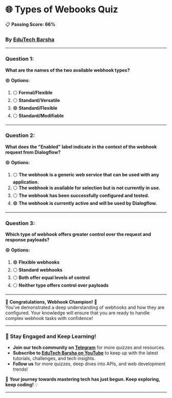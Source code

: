 # 🌐 **Types of Webooks Quiz**  
📋 **Passing Score: 66%**
### By [EduTech Barsha](https://www.youtube.com/@edutechbarsha)  

---

### **Question 1:**  
**What are the names of the two available webhook types?**  

🟢 **Options:**  
1. ⚪ **Formal/Flexible**  
2. ⚪ **Standard/Versatile**  
3. 🟢 **Standard/Flexible**  
4. ⚪ **Standard/Modifiable**  

---

### **Question 2:**  
**What does the "Enabled" label indicate in the context of the webhook request from Dialogflow?**  

🟢 **Options:**  
1. ⚪ **The webhook is a generic web service that can be used with any application.**  
2. ⚪ **The webhook is available for selection but is not currently in use.**  
3. ⚪ **The webhook has been successfully configured and tested.**  
4. 🟢 **The webhook is currently active and will be used by Dialogflow.**  

---

### **Question 3:**  
**Which type of webhook offers greater control over the request and response payloads?**  

🟢 **Options:**  
1. 🟢 **Flexible webhooks**  
2. ⚪ **Standard webhooks**  
3. ⚪ **Both offer equal levels of control**  
4. ⚪ **Neither type offers control over payloads**  

---

🎉 **Congratulations, Webhook Champion!** 🎉  
You’ve demonstrated a deep understanding of webhooks and how they are configured. Your knowledge will ensure that you are ready to handle complex webhook tasks with confidence!  

---

### 🌟 **Stay Engaged and Keep Learning!**  
- **Join our tech community on [Telegram](https://t.me/edutechbarsha)** for more quizzes and resources.  
- **Subscribe to [EduTech Barsha on YouTube](https://www.youtube.com/@edutechbarsha)** to keep up with the latest tutorials, challenges, and tech insights.  
- **Follow us** for more quizzes, deep dives into APIs, and web development trends!  

🚀 **Your journey towards mastering tech has just begun. Keep exploring, keep coding!** 💡

---

